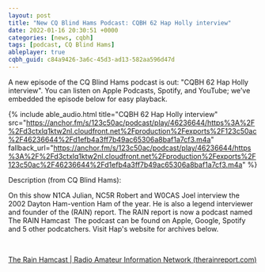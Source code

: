 ```yaml
---
layout: post
title: "New CQ Blind Hams Podcast: CQBH 62 Hap Holly interview"
date: 2022-01-16 20:30:51 +0000
categories: [news, cqbh]
tags: [podcast, CQ Blind Hams]
ableplayer: true
cqbh_guid: c84a9426-3a6c-45d3-ad13-582aa596d47d
---
```


A new episode of the CQ Blind Hams podcast is out: "CQBH 62 Hap Holly interview". You can listen on Apple Podcasts, Spotify, and YouTube; we’ve embedded the episode below for easy playback.

{% include able_audio.html title="CQBH 62 Hap Holly interview" src="https://anchor.fm/s/123c50ac/podcast/play/46236644/https%3A%2F%2Fd3ctxlq1ktw2nl.cloudfront.net%2Fproduction%2Fexports%2F123c50ac%2F46236644%2Fd1efb4a3ff7b49ac65306a8baf1a7cf3.m4a" fallback_url="https://anchor.fm/s/123c50ac/podcast/play/46236644/https%3A%2F%2Fd3ctxlq1ktw2nl.cloudfront.net%2Fproduction%2Fexports%2F123c50ac%2F46236644%2Fd1efb4a3ff7b49ac65306a8baf1a7cf3.m4a" %}

Description (from CQ Blind Hams):

<p>On this show N1CA Julian, NC5R Robert and W0CAS Joel interview the 2002 Dayton Ham-vention Ham of the year. He is also a legend interviewer and founder of the (RAIN) report. The RAIN report is now a podcast named The RAIN Hamcast &nbsp;The podcast can be found on Apple, Google, Spotify and 5 other podcatchers. Visit Hap's website for archives below.</p>
<p><br></p>
<p><a href="https://therainreport.com/">The Rain Hamcast | Radio Amateur Information Network (therainreport.com)</a></p>
<p><br></p>
<p>&nbsp;</p>
